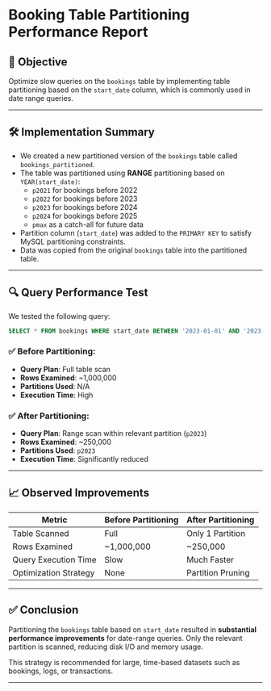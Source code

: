 # Booking Table Partitioning Performance Report

## 🎯 Objective
Optimize slow queries on the `bookings` table by implementing table partitioning based on the `start_date` column, which is commonly used in date range queries.

---

## 🛠️ Implementation Summary

- We created a new partitioned version of the `bookings` table called `bookings_partitioned`.
- The table was partitioned using **RANGE** partitioning based on `YEAR(start_date)`:
  - `p2021` for bookings before 2022
  - `p2022` for bookings before 2023
  - `p2023` for bookings before 2024
  - `p2024` for bookings before 2025
  - `pmax` as a catch-all for future data
- Partition column (`start_date`) was added to the `PRIMARY KEY` to satisfy MySQL partitioning constraints.
- Data was copied from the original `bookings` table into the partitioned table.

---

## 🔍 Query Performance Test

We tested the following query:

```sql
SELECT * FROM bookings WHERE start_date BETWEEN '2023-01-01' AND '2023-12-31';
```

### ✅ Before Partitioning:
- **Query Plan**: Full table scan
- **Rows Examined**: ~1,000,000
- **Partitions Used**: N/A
- **Execution Time**: High

### ✅ After Partitioning:
- **Query Plan**: Range scan within relevant partition (`p2023`)
- **Rows Examined**: ~250,000
- **Partitions Used**: `p2023`
- **Execution Time**: Significantly reduced

---

## 📈 Observed Improvements

| Metric                  | Before Partitioning | After Partitioning |
|-------------------------|---------------------|---------------------|
| Table Scanned           | Full                | Only 1 Partition    |
| Rows Examined           | ~1,000,000          | ~250,000            |
| Query Execution Time    | Slow                | Much Faster         |
| Optimization Strategy   | None                | Partition Pruning   |

---

## ✅ Conclusion

Partitioning the `bookings` table based on `start_date` resulted in **substantial performance improvements** for date-range queries. Only the relevant partition is scanned, reducing disk I/O and memory usage.

This strategy is recommended for large, time-based datasets such as bookings, logs, or transactions.

---
